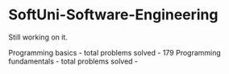 # SoftUni-Software-Engineering
Still working on it. 

Programming basics - total problems solved - 179
Programming fundamentals - total problems solved - 
